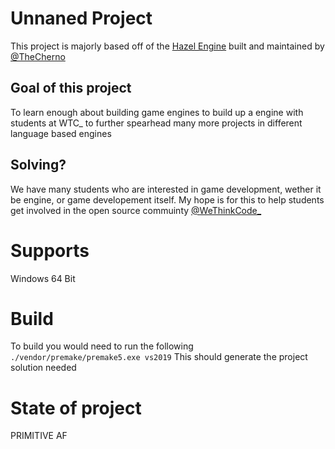 # Unnaned Project
This project is majorly based off of the [Hazel Engine](https://github.com/TheCherno/Hazel) built and maintained by [@TheCherno](https://github.com/TheCherno/)

## Goal of this project
To learn enough about building game engines to build up a engine with students at WTC_ to further spearhead many more projects in different language based engines

## Solving?
We have many students who are interested in game development, wether it be engine, or game developement itself.
My hope is for this to help students get involved in the open source commuinty [@WeThinkCode_](https://www.wethinkcode.co.za/)


# Supports
Windows 64 Bit

# Build
To build you would need to run the following
`./vendor/premake/premake5.exe vs2019`
This should generate the project solution needed

# State of project
PRIMITIVE AF